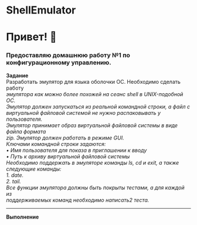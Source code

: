 # ShellEmulator
# Привет! :wave:  
### Предоставляю домашнюю работу №1 по конфигурационному управлению. 
**Задание**  
Разработать эмулятор для языка оболочки ОС. Необходимо сделать работу  
*эмулятора как можно более похожей на сеанс shell в UNIX-подобной ОС.*  
*Эмулятор должен запускаться из реальной командной строки, а файл с*  
*виртуальной файловой системой не нужно распаковывать у пользователя.*  
*Эмулятор принимает образ виртуальной файловой системы в виде файла формата*  
*zip. Эмулятор должен работать в режиме GUI.*  
*Ключами командной строки задаются:*  
*• Имя пользователя для показа в приглашении к вводу*  
*• Путь к архиву виртуальной файловой системы*  
*Необходимо поддержать в эмуляторе команды ls, cd и exit, а также*  
*следующие команды:*  
*1. date.*  
*2. tail.*  
*Все функции эмулятора должны быть покрыты тестами, а для каждой из*  
*поддерживаемых команд необходимо написать2 теста.*  
____  
**Выполнение** 
